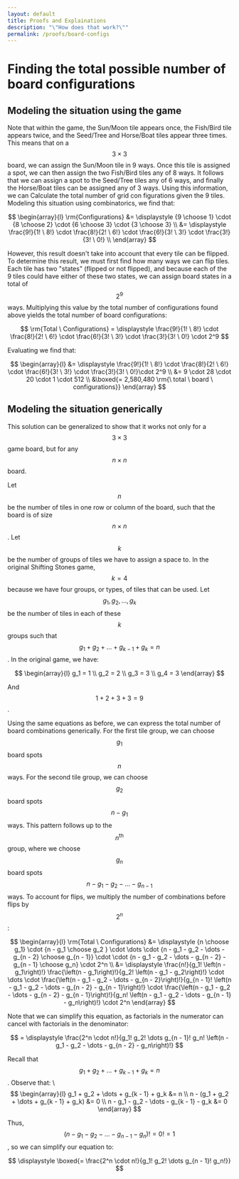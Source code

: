 ```yaml
---
layout: default
title: Proofs and Explainations
description: "\"How does that work?\""
permalink: /proofs/board-configs
---
```


# Finding the total possible number of board configurations

## Modeling the situation using the game

Note that within the game, the Sun/Moon tile appears once, the Fish/Bird tile appears twice, and
the Seed/Tree and Horse/Boat tiles appear three times. This means that on a $$ 3 \times 3 $$ board,
we can assign the Sun/Moon tile in 9 ways. Once this tile is assigned a spot, we can then assign the
two Fish/Bird tiles any of 8 ways. It follows that we can assign a spot to the Seed/Tree tiles any of
6 ways, and finally the Horse/Boat tiles can be assigned any of 3 ways. Using this information, we can
Calculate the total number of grid con figurations given the 9 tiles. Modeling this situation using
combinatorics, we find that:

$$
  \begin{array}{l}
  \rm{Configurations} &= \displaystyle {9 \choose 1} \cdot {8 \choose 2} \cdot {6 \choose 3} \cdot {3 \choose 3} \\
  &= \displaystyle \frac{9!}{1! \ 8!} \cdot \frac{8!}{2! \ 6!} \cdot \frac{6!}{3! \ 3!} \cdot \frac{3!}{3! \ 0!} \\
  \end{array}
$$

However, this result doesn't take into account that every tile can be flipped. To determine this result,
we must first find how many ways we can flip tiles. Each tile has two "states" (flipped or not flipped),
and because each of the 9 tiles could have either of these two states, we can assign board states in a
total of $$ 2^9 $$ ways. Multiplying this value by the total number of configurations found above yields
the total number of board configurations:

$$ \rm{Total \ Configurations} = \displaystyle \frac{9!}{1! \ 8!} \cdot \frac{8!}{2! \ 6!} \cdot \frac{6!}{3! \ 3!} \cdot \frac{3!}{3! \ 0!} \cdot 2^9 $$

Evaluating we find that:

$$
  \begin{array}{l}
  &= \displaystyle \frac{9!}{1! \ 8!} \cdot \frac{8!}{2! \ 6!} \cdot \frac{6!}{3! \ 3!} \cdot \frac{3!}{3! \ 0!}\cdot 2^9 \\
  &= 9 \cdot 28 \cdot 20 \cdot 1 \cdot 512 \\
  &\boxed{= 2,580,480 \rm{\ total \ board \ configurations}}
  \end{array}
$$

## Modeling the situation generically

This solution can be generalized to show that it works not only for a $$ 3 \times 3 $$ game board, but for any
$$ n \times n $$ board.

Let $$ n $$ be the number of tiles in one row or column of the board, such that the board is of size
$$ n \times n $$. Let $$ k $$ be the number of groups of tiles we have to assign a space to. In the
original Shifting Stones game, $$ k = 4 $$ because we have four groups, or types, of tiles that can be
used. Let $$ g_1, g_2, ..., g_k $$ be the number of tiles in each of these $$ k $$ groups such that
$$ g_1 + g_2 + \dots + g_{k - 1} + g_k = n $$. In the original game, we have:

$$
    \begin{array}{l}
    g_1 = 1 \\
    g_2 = 2 \\
    g_3 = 3 \\
    g_4 = 3
    \end{array}
$$

And $$ 1 + 2 + 3 + 3 = 9 $$.

Using the same equations as before, we can express the total number of board combinations generically.
For the first tile group, we can choose $$ g_1 $$ board spots $$ n $$ ways. For the second tile group, we
can choose $$ g_2 $$ board spots $$ n - g_1 $$ ways. This pattern follows up to the $$ n^{\text{th}} $$ group,
where we choose $$ g_n $$ board spots $$ n - g_1 - g_2 - \dots - g_{n - 1} $$ ways. To account for flips,
we multiply the number of combinations before flips by $$ 2^n $$:

$$
  \begin{array}{l}
  \rm{Total \ Configurations} &= \displaystyle {n \choose g_1} \cdot {n - g_1 \choose g_2 } \cdot \dots \cdot {n - g_1 - g_2 - \dots - g_{n - 2} \choose g_{n - 1}} \cdot \cdot {n - g_1 - g_2 - \dots - g_{n - 2} - g_{n - 1} \choose g_n} \cdot 2^n \\
  &= \displaystyle \frac{n!}{g_1! \left(n - g_1\right)!} \frac{\left(n - g_1\right)!}{g_2! \left(n - g_1 - g_2\right)!} \cdot \dots \cdot \frac{\left(n - g_1 - g_2 - \dots - g_{n - 2}\right)!}{g_{n - 1}! \left(n - g_1 - g_2 - \dots - g_{n - 2} - g_{n - 1}\right)!} \cdot \frac{\left(n - g_1 - g_2 - \dots - g_{n - 2} - g_{n - 1}\right)!}{g_n! \left(n - g_1 - g_2 - \dots - g_{n - 1} - g_n\right)!} \cdot 2^n
  \end{array}
$$

Note that we can simplify this equation, as factorials in the numerator can cancel with factorials in the
denominator:

$$ = \displaystyle \frac{2^n \cdot n!}{g_1! g_2! \dots g_{n - 1}! g_n! \left(n - g_1 - g_2 - \dots - g_{n - 2} - g_n\right)!} $$

Recall that $$ g_1 + g_2 + \dots + g_{k - 1} + g_k = n $$. Observe that: \\
$$
  \begin{array}{l}
  g_1 + g_2 + \dots + g_{k - 1} + g_k &= n \\
  n - (g_1 + g_2 + \dots + g_{k - 1} + g_k) &= 0 \\
  n - g_1 - g_2 - \dots - g_{k - 1} - g_k &= 0
  \end{array}
$$

Thus, $$ \left(n - g_1 - g_2 - \dots - g_{n - 1} - g_n\right)! = 0! = 1 $$, so we can simplify our equation to:

$$ \displaystyle \boxed{= \frac{2^n \cdot n!}{g_1! g_2! \dots g_{n - 1}! g_n!}} $$
